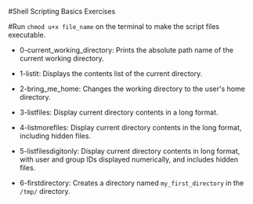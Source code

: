 #Shell Scripting Basics Exercises

#Run `chmod u+x file_name` on the terminal to make the script files executable.

* 0-current_working_directory: Prints the absolute path name of the current working directory.

* 1-listit: Displays the contents list of the current directory.

* 2-bring_me_home: Changes the working directory to the user's home directory.

* 3-listfiles: Display current directory contents in a long format.

* 4-listmorefiles: Display current directory contents in the long format, including hidden files.

* 5-listfilesdigitonly: Display current directory contents in long format, with user and group IDs displayed numerically, and includes hidden files.

* 6-firstdirectory: Creates a directory named `my_first_directory` in the `/tmp/` directory.

